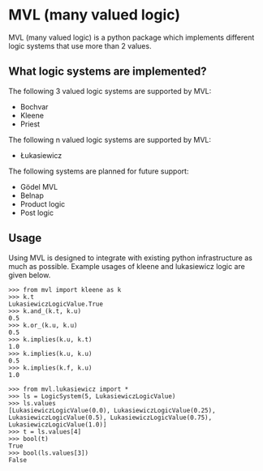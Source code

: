 # MVL (many valued logic)

MVL (many valued logic) is a python package which implements different logic
systems that use more than 2 values.

## What logic systems are implemented?
The following 3 valued logic systems are supported by MVL:
  - Bochvar
  - Kleene
  - Priest

The following n valued logic systems are supported by MVL:
  - Łukasiewicz

The following systems are planned for future support:
  - Gödel MVL
  - Belnap
  - Product logic
  - Post logic

## Usage

Using MVL is designed to integrate with existing python infrastructure as much
as possible. Example usages of kleene and lukasiewicz logic are given below.

```
>>> from mvl import kleene as k
>>> k.t
LukasiewiczLogicValue.True
>>> k.and_(k.t, k.u)
0.5
>>> k.or_(k.u, k.u)
0.5
>>> k.implies(k.u, k.t)
1.0
>>> k.implies(k.u, k.u)
0.5
>>> k.implies(k.f, k.u)
1.0

>>> from mvl.lukasiewicz import *
>>> ls = LogicSystem(5, LukasiewiczLogicValue)
>>> ls.values
[LukasiewiczLogicValue(0.0), LukasiewiczLogicValue(0.25), LukasiewiczLogicValue(0.5), LukasiewiczLogicValue(0.75), LukasiewiczLogicValue(1.0)]
>>> t = ls.values[4]
>>> bool(t)
True
>>> bool(ls.values[3])
False
```
